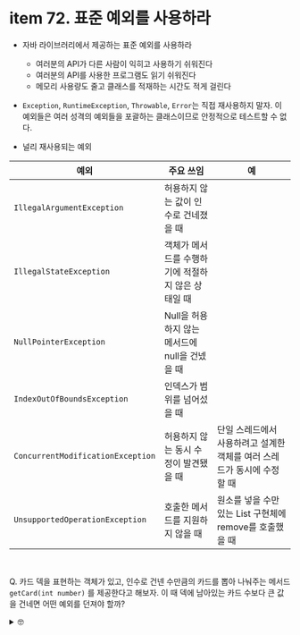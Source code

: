 # item 72. 표준 예외를 사용하라

* 자바 라이브러리에서 제공하는 표준 예외를 사용하라
   * 여러분의 API가 다른 사람이 익히고 사용하기 쉬워진다
   * 여러분의 API를 사용한 프로그램도 읽기 쉬워진다
   * 메모리 사용량도 줄고 클래스를 적재하는 시간도 적게 걸린다

* `Exception`, `RuntimeException`, `Throwable`, `Error`는 직접 재사용하지 말자. 이 예외들은 여러 성격의 예외들을 포괄하는 클래스이므로 안정적으로 테스트할 수 없다.


* 널리 재사용되는 예외

|   예외                             |   주요 쓰임                                                                          |   예                                                                       |
|------------------------------------|--------------------------------------------------------------------------------------|----------------------------------------------------------------------------|
|   `IllegalArgumentException`         |   허용하지 않는 값이 인수로 건네졌을 때                                              |                                                                            |
|   `IllegalStateException`            |   객체가 메서드를 수행하기에 적절하지 않은 상태일 때                                 |                                                                            |
|   `NullPointerException`             |   Null을 허용하지 않는 메서드에 null을 건넸을 때                                     |                                                                            |
|   `IndexOutOfBoundsException`        |   인덱스가 범위를 넘어섰을 때                                                        |                                                                            |
|   `ConcurrentModificationException`  |   허용하지 않는 동시 수정이 발견됐을 때  |   단일 스레드에서 사용하려고 설계한 객체를 여러 스레드가 동시에 수정할 때  |
|   `UnsupportedOperationException`    |   호출한 메서드를 지원하지 않을 때                                                   |   원소를 넣을 수만 있는 List 구현체에 remove를 호출했을 때                 |

<br>

Q. 카드 덱을 표현하는 객체가 있고, 인수로 건넨 수만큼의 카드를 뽑아 나눠주는 메서드 `getCard(int number)` 를 제공한다고 해보자. 이 때 덱에 남아있는 카드 수보다 큰 값을 건네면 어떤 예외를 던져야 할까?

<details>
<summary>🤓</summary>
<br>
<div markdown="1">

* 인수 값이 무엇이었든 어차피 실패했을 거라면 `IllegalStateException`을, 그렇지 않으면 `IllegalArgumentException`을 던지자.

</div>
</details>
